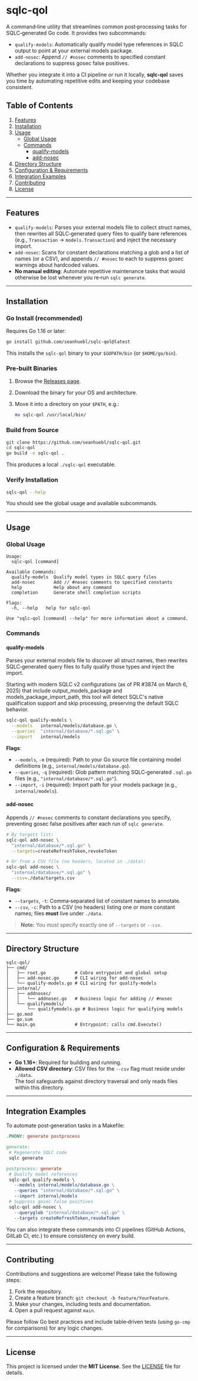# sqlc-qol

A command‑line utility that streamlines common post‑processing tasks for SQLC‑generated Go code. It provides two subcommands:

- `qualify-models`: Automatically qualify model type references in SQLC output to point at your external models package.
- `add-nosec`: Append `// #nosec` comments to specified constant declarations to suppress gosec false positives.

Whether you integrate it into a CI pipeline or run it locally, **sqlc‑qol** saves you time by automating repetitive edits and keeping your codebase consistent.

## Table of Contents

1. [Features](#features)
2. [Installation](#installation)
3. [Usage](#usage)
   - [Global Usage](#global-usage)
   - [Commands](#commands)
     - [qualify-models](#qualify-models)
     - [add-nosec](#add-nosec)
4. [Directory Structure](#directory-structure)
5. [Configuration & Requirements](#configuration--requirements)
6. [Integration Examples](#integration-examples)
7. [Contributing](#contributing)
8. [License](#license)

---

## Features

- `qualify-models`: Parses your external models file to collect struct names, then rewrites all SQLC‑generated query files to qualify bare references (e.g., `Transaction` → `models.Transaction`) and inject the necessary import.
- `add-nosec`: Scans for constant declarations matching a glob and a list of names (or a CSV), and appends `// #nosec` to each to suppress gosec warnings about hardcoded values.
- **No manual editing**: Automate repetitive maintenance tasks that would otherwise be lost whenever you re‑run `sqlc generate`.

---

## Installation

### Go Install (recommended)

Requires Go 1.16 or later:

```bash
go install github.com/seanhuebl/sqlc-qol@latest
```

This installs the `sqlc-qol` binary to your `$GOPATH/bin` (or `$HOME/go/bin`).

### Pre‑built Binaries

1. Browse the [Releases page](https://github.com/seanhuebl/sqlc-qol/releases).
2. Download the binary for your OS and architecture.
3. Move it into a directory on your `$PATH`, e.g.:

   ```bash
   mv sqlc-qol /usr/local/bin/
   ```

### Build from Source

```bash
git clone https://github.com/seanhuebl/sqlc-qol.git
cd sqlc-qol
go build -o sqlc-qol .
```

This produces a local `./sqlc-qol` executable.

### Verify Installation

```bash
sqlc-qol --help
```

You should see the global usage and available subcommands.

---

## Usage

### Global Usage

```text
Usage:
  sqlc-qol [command]

Available Commands:
  qualify-models  Qualify model types in SQLC query files
  add-nosec       Add // #nosec comments to specified constants
  help            Help about any command
  completion      Generate shell completion scripts

Flags:
  -h, --help   help for sqlc-qol

Use "sqlc-qol [command] --help" for more information about a command.
```

### Commands

#### qualify-models

Parses your external models file to discover all struct names, then rewrites SQLC‑generated query files to fully qualify those types and inject the import.

Starting with modern SQLC v2 configurations (as of PR #3874 on March 6, 2025) that include output_models_package and models_package_import_path, this tool will detect SQLC's native qualification support and skip processing, preserving the default SQLC behavior.

```bash
sqlc-qol qualify-models \
  --models   internal/models/database.go \
  --queries  "internal/database/*.sql.go" \
  --import   internal/models
```

**Flags**:

- `--models`, `-m` (required): Path to your Go source file containing model definitions (e.g., `internal/models/database.go`).
- `--queries`, `-q` (required): Glob pattern matching SQLC‑generated `.sql.go` files (e.g., `"internal/database/*.sql.go"`).
- `--import`, `-i` (required): Import path for your models package (e.g., `internal/models`).

#### add-nosec

Appends `// #nosec` comments to constant declarations you specify, preventing gosec false positives after each run of `sqlc generate`.

```bash
# By targets list:
sqlc-qol add-nosec \
  "internal/database/*.sql.go" \
  --targets=createRefreshToken,revokeToken

# Or from a CSV file (no headers, located in ./data):
sqlc-qol add-nosec \
  "internal/database/*.sql.go" \
  --csv=./data/targets.csv
```

**Flags**:

- `--targets`, `-t`: Comma‑separated list of constant names to annotate.
- `--csv`, `-c`: Path to a CSV (no headers) listing one or more constant names; files **must** live under `./data`.

> **Note:** You must specify exactly one of `--targets` or `--csv`.

---

## Directory Structure

```plaintext
sqlc-qol/
├── cmd/
│   ├── root.go           # Cobra entrypoint and global setup
│   ├── add-nosec.go      # CLI wiring for add-nosec
│   └── qualify-models.go # CLI wiring for qualify-models
├── internal/
│   ├── addnosec/
│   │   └── addnosec.go   # Business logic for adding // #nosec
│   └── qualifymodels/
│       └── qualifymodels.go # Business logic for qualifying models
├── go.mod
├── go.sum
└── main.go               # Entrypoint: calls cmd.Execute()
```

---

## Configuration & Requirements

- **Go 1.16+**: Required for building and running.
- **Allowed CSV directory**: CSV files for the `--csv` flag must reside under `./data`.\
  The tool safeguards against directory traversal and only reads files within this directory.

---

## Integration Examples

To automate post‑generation tasks in a Makefile:

```makefile
.PHONY: generate postprocess

generate:
 # Regenerate SQLC code
 sqlc generate

postprocess: generate
 # Qualify model references
 sqlc-qol qualify-models \
   --models internal/models/database.go \
   --queries "internal/database/*.sql.go" \
   --import internal/models
 # Suppress gosec false positives
 sqlc-qol add-nosec \
   --queryglob "internal/database/*.sql.go" \
   --targets createRefreshToken,revokeToken
```

You can also integrate these commands into CI pipelines (GitHub Actions, GitLab CI, etc.) to ensure consistency on every build.

---

## Contributing

Contributions and suggestions are welcome! Please take the following steps:

1. Fork the repository.
2. Create a feature branch: `git checkout -b feature/YourFeature`.
3. Make your changes, including tests and documentation.
4. Open a pull request against `main`.

Please follow Go best practices and include table‑driven tests (using `go-cmp` for comparisons) for any logic changes.

---

## License

This project is licensed under the **MIT License**. See the [LICENSE](LICENSE) file for details.
